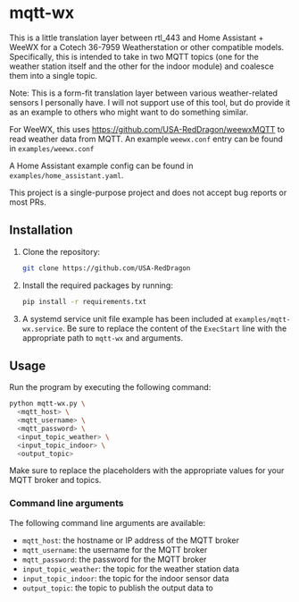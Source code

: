 # mqtt-wx

This is a little translation layer between rtl_443 and Home Assistant + WeeWX for a Cotech 36-7959 Weatherstation or other compatible models. Specifically, this is intended to take in two MQTT topics (one for the weather station itself and the other for the indoor module) and coalesce them into a single topic.

Note: This is a form-fit translation layer between various weather-related sensors I personally have. I will not support use of this tool, but do provide it as an example to others who might want to do something similar.

For WeeWX, this uses <https://github.com/USA-RedDragon/weewxMQTT> to read weather data from MQTT. An example `weewx.conf` entry can be found in `examples/weewx.conf`

A Home Assistant example config can be found in `examples/home_assistant.yaml`.

This project is a single-purpose project and does not accept bug reports or most PRs.

## Installation

1. Clone the repository:

    ```bash
    git clone https://github.com/USA-RedDragon
    ```

1. Install the required packages by running:

   ```bash
   pip install -r requirements.txt
   ```

1. A systemd service unit file example has been included at `examples/mqtt-wx.service`. Be sure to replace the content of the `ExecStart` line with the appropriate path to `mqtt-wx` and arguments.

## Usage

Run the program by executing the following command:

```bash
python mqtt-wx.py \
  <mqtt_host> \
  <mqtt_username> \
  <mqtt_password> \
  <input_topic_weather> \
  <input_topic_indoor> \
  <output_topic>
```

Make sure to replace the placeholders with the appropriate values for your MQTT broker and topics.

### Command line arguments

The following command line arguments are available:

- `mqtt_host`: the hostname or IP address of the MQTT broker
- `mqtt_username`: the username for the MQTT broker
- `mqtt_password`: the password for the MQTT broker
- `input_topic_weather`: the topic for the weather station data
- `input_topic_indoor`: the topic for the indoor sensor data
- `output_topic`: the topic to publish the output data to
